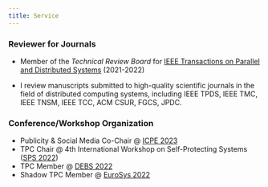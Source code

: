 ```yaml
---
title: Service
---
```


### Reviewer for Journals ###

-  Member of the *Technical Review Board* for [IEEE Transactions on Parallel and Distributed Systems](https://www.computer.org/csdl/journal/td) (2021-2022)

- I review manuscripts submitted to high-quality scientific journals in the field
of distributed computing systems, including IEEE TPDS, IEEE TMC, IEEE TNSM, IEEE
TCC, ACM CSUR, FGCS, JPDC.

### Conference/Workshop Organization  ###

- Publicity &amp; Social Media Co-Chair @ [ICPE 2023](https://icpe2023.spec.org/)
- TPC Chair @ 4th International Workshop on Self-Protecting Systems ([SPS 2022](https://sites.google.com/view/sps22workshop))
- TPC Member @ [DEBS 2022](https://2022.debs.org/index.html)
- Shadow TPC Member @ [EuroSys 2022](https://2022.eurosys.org/)
